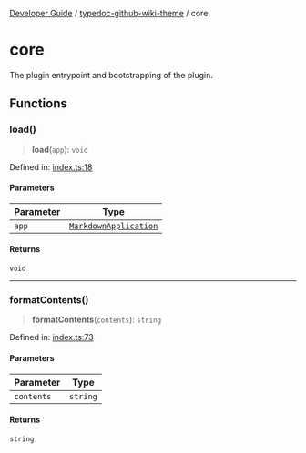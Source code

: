 [Developer Guide](../../README.md) / [typedoc-github-wiki-theme](../README.md) / core

# core

The plugin entrypoint and bootstrapping of the plugin.

## Functions

### load()

> **load**(`app`): `void`

Defined in: [index.ts:18](https://github.com/typedoc2md/typedoc-plugin-markdown/blob/main/packages/typedoc-github-wiki-theme/src/index.ts#L18)

#### Parameters

| Parameter | Type |
| ------ | ------ |
| `app` | [`MarkdownApplication`](../../typedoc-plugin-markdown/types/interfaces/MarkdownApplication.md) |

#### Returns

`void`

***

### formatContents()

> **formatContents**(`contents`): `string`

Defined in: [index.ts:73](https://github.com/typedoc2md/typedoc-plugin-markdown/blob/main/packages/typedoc-github-wiki-theme/src/index.ts#L73)

#### Parameters

| Parameter | Type |
| ------ | ------ |
| `contents` | `string` |

#### Returns

`string`

